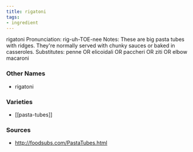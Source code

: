 ```yaml
---
title: rigatoni
tags:
- ingredient
---
```

rigatoni Pronunciation: rig-uh-TOE-nee Notes: These are big pasta tubes with ridges. They're normally served with chunky sauces or baked in casseroles. Substitutes: penne OR elicoidali OR paccheri OR ziti OR elbow macaroni

### Other Names

* rigatoni

### Varieties

* [[pasta-tubes]]

### Sources
* http://foodsubs.com/PastaTubes.html
